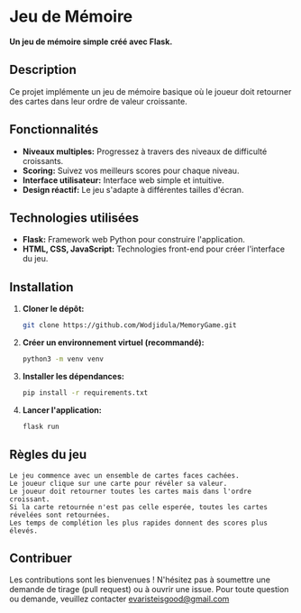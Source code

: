 # Jeu de Mémoire

**Un jeu de mémoire simple créé avec Flask.**

## Description

Ce projet implémente un jeu de mémoire basique où le joueur doit retourner des cartes dans leur ordre de valeur croissante. 

## Fonctionnalités

* **Niveaux multiples:** Progressez à travers des niveaux de difficulté croissants.
* **Scoring:** Suivez vos meilleurs scores pour chaque niveau.
* **Interface utilisateur:** Interface web simple et intuitive.
* **Design réactif:** Le jeu s'adapte à différentes tailles d'écran.

## Technologies utilisées

* **Flask:** Framework web Python pour construire l'application.
* **HTML, CSS, JavaScript:** Technologies front-end pour créer l'interface du jeu.

## Installation

1. **Cloner le dépôt:**
   ```bash
   git clone https://github.com/Wodjidula/MemoryGame.git
2. **Créer un environnement virtuel (recommandé):**
   ```bash
   python3 -m venv venv
3. **Installer les dépendances:**
   ```bash
   pip install -r requirements.txt
4. **Lancer l'application:**
   ```bash
   flask run

## Règles du jeu

    Le jeu commence avec un ensemble de cartes faces cachées.
    Le joueur clique sur une carte pour révéler sa valeur.
    Le joueur doit retourner toutes les cartes mais dans l'ordre croissant.
    Si la carte retournée n'est pas celle esperée, toutes les cartes révelées sont retournées.
    Les temps de complétion les plus rapides donnent des scores plus élevés.

## Contribuer

Les contributions sont les bienvenues ! N'hésitez pas à soumettre une demande de tirage (pull request) ou à ouvrir une issue.
Pour toute question ou demande, veuillez contacter evaristeisgood@gmail.com
